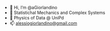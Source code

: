 - 👋 Hi, I’m @aGiorlandino
- 👀 Statistichal Mechanics and Complex Systems
- 🌱 Physics of Data @ UniPd
- 📫 alessiogiorlandino@gmail.com

<!---
aGiorlandino/aGiorlandino is a ✨ special ✨ repository because its `README.md` (this file) appears on your GitHub profile.
You can click the Preview link to take a look at your changes.
--->
